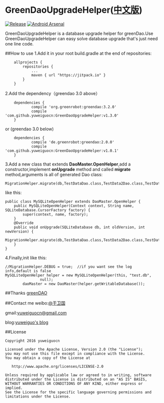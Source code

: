 # GreenDaoUpgradeHelper([中文版](./README_CH.md))

[![Release](https://jitpack.io/v/yuweiguocn/GreenDaoUpgradeHelper.svg)](https://jitpack.io/#yuweiguocn/GreenDaoUpgradeHelper) 
[![Android Arsenal](https://img.shields.io/badge/Android%20Arsenal-GreenDaoUpgradeHelper-brightgreen.svg?style=flat)]()

GreenDaoUpgradeHelper is a database upgrade helper for greenDao.Use GreenDaoUpgradeHelper can easy solve database upgrade that's just need one line code.



##How to use
1.Add it in your root build.gradle at the end of repositories:
```
	allprojects {
		repositories {
			...
			maven { url "https://jitpack.io" }
		}
	}
```

2.Add the dependency（greendao 3.0 above）
```
	dependencies {
	        compile 'org.greenrobot:greendao:3.2.0'
	        compile 'com.github.yuweiguocn:GreenDaoUpgradeHelper:v1.3.0'
	}
```
or (greendao 3.0 below)
```
    dependencies {
            compile 'de.greenrobot:greendao:2.0.0'
	        compile 'com.github.yuweiguocn:GreenDaoUpgradeHelper:v1.0.1'
	}
```

3.Add a new class that extends **DaoMaster.OpenHelper**,add a constructor,implement **onUpgrade** method and called **migrate** method,arguments is all of generated Dao class:

```
MigrationHelper.migrate(db,TestDataDao.class,TestData2Dao.class,TestData3Dao.class);
```


like this:  
```
public class MySQLiteOpenHelper extends DaoMaster.OpenHelper {
    public MySQLiteOpenHelper(Context context, String name, SQLiteDatabase.CursorFactory factory) {
        super(context, name, factory);
    }
    @Override
    public void onUpgrade(SQLiteDatabase db, int oldVersion, int newVersion) {
        MigrationHelper.migrate(db,TestDataDao.class,TestData2Dao.class,TestData3Dao.class);
    }
}

```  

4.Finally,init like this:

```
//MigrationHelper.DEBUG = true;  //if you want see the log info,default is false
MySQLiteOpenHelper helper = new MySQLiteOpenHelper(this, "test.db",
                null);
        daoMaster = new DaoMaster(helper.getWritableDatabase());
```


##Thanks
[greenDAO](https://github.com/greenrobot/greenDAO)


##Contact me
weibo:[@于卫国](http://weibo.com/weiguo58)

gmail:[yuweiguocn@gmail.com](mailto:yuweiguocn@gmail.com)

blog:[yuweiguo's blog](http://yuweiguocn.github.io)

##License
```
Copyright 2016 yuweiguocn

Licensed under the Apache License, Version 2.0 (the "License");
you may not use this file except in compliance with the License.
You may obtain a copy of the License at

   http://www.apache.org/licenses/LICENSE-2.0

Unless required by applicable law or agreed to in writing, software
distributed under the License is distributed on an "AS IS" BASIS,
WITHOUT WARRANTIES OR CONDITIONS OF ANY KIND, either express or implied.
See the License for the specific language governing permissions and
limitations under the License.
```
